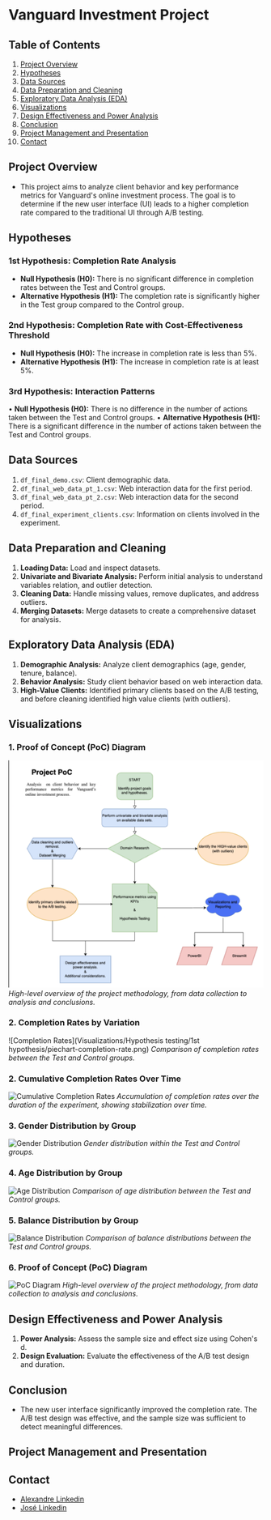 # Vanguard Investment Project

## Table of Contents
1. [Project Overview](#project-overview)
2. [Hypotheses](#hypotheses)
3. [Data Sources](#data-sources)
4. [Data Preparation and Cleaning](#data-preparation-and-cleaning)
5. [Exploratory Data Analysis (EDA)](#exploratory-data-analysis-eda)
6. [Visualizations](#visualizations)
7. [Design Effectiveness and Power Analysis](#design-effectiveness-and-power-analysis)
8. [Conclusion](#conclusion)
9. [Project Management and Presentation](#Project-Management-and-Presentation)
10. [Contact](#contact)

## Project Overview

- This project aims to analyze client behavior and key performance metrics for Vanguard's online investment process. The goal is to determine if the new user interface (UI) leads to a higher completion rate compared to the traditional UI through A/B testing.

## Hypotheses

### 1st Hypothesis: Completion Rate Analysis

- **Null Hypothesis (H0):** There is no significant difference in completion rates between the Test and Control groups.
- **Alternative Hypothesis (H1):** The completion rate is significantly higher in the Test group compared to the Control group.

### 2nd Hypothesis: Completion Rate with Cost-Effectiveness Threshold

- **Null Hypothesis (H0):** The increase in completion rate is less than 5%.
- **Alternative Hypothesis (H1):** The increase in completion rate is at least 5%.

### 3rd Hypothesis: Interaction Patterns

•	**Null Hypothesis (H0):** There is no difference in the number of actions taken between the Test and Control groups.
•	**Alternative Hypothesis (H1):** There is a significant difference in the number of actions taken between the Test and Control groups.

## Data Sources
1. `df_final_demo.csv`: Client demographic data.
2. `df_final_web_data_pt_1.csv`: Web interaction data for the first period.
3. `df_final_web_data_pt_2.csv`: Web interaction data for the second period.
4. `df_final_experiment_clients.csv`: Information on clients involved in the experiment.

## Data Preparation and Cleaning
1. **Loading Data:** Load and inspect datasets.
2. **Univariate and Bivariate Analysis:** Perform initial analysis to understand variables relation, and outlier detection.
3. **Cleaning Data:** Handle missing values, remove duplicates, and address outliers.
4. **Merging Datasets:** Merge datasets to create a comprehensive dataset for analysis.

## Exploratory Data Analysis (EDA)
1. **Demographic Analysis:** Analyze client demographics (age, gender, tenure, balance).
2. **Behavior Analysis:** Study client behavior based on web interaction data.
3. **High-Value Clients:** Identified primary clients based on the A/B testing, and before cleaning identified high value clients (with outliers).

## Visualizations

### 1. Proof of Concept (PoC) Diagram
![PoC Diagram](Visualizations/ProjectPoC.png)
*High-level overview of the project methodology, from data collection to analysis and conclusions.*

### 2. Completion Rates by Variation 
![Completion Rates](Visualizations/Hypothesis testing/1st hypothesis/piechart-completion-rate.png)
*Comparison of completion rates between the Test and Control groups.*

### 2. Cumulative Completion Rates Over Time
![Cumulative Completion Rates](images/cumulative_completion_rates.png)
*Accumulation of completion rates over the duration of the experiment, showing stabilization over time.*

### 3. Gender Distribution by Group
![Gender Distribution](images/gender_distribution.png)
*Gender distribution within the Test and Control groups.*

### 4. Age Distribution by Group
![Age Distribution](images/age_distribution.png)
*Comparison of age distribution between the Test and Control groups.*

### 5. Balance Distribution by Group
![Balance Distribution](images/balance_distribution.png)
*Comparison of balance distributions between the Test and Control groups.*

### 6. Proof of Concept (PoC) Diagram
![PoC Diagram](images/poc_diagram.png)
*High-level overview of the project methodology, from data collection to analysis and conclusions.*

## Design Effectiveness and Power Analysis
1. **Power Analysis:** Assess the sample size and effect size using Cohen's d.
2. **Design Evaluation:** Evaluate the effectiveness of the A/B test design and duration.


## Conclusion

- The new user interface significantly improved the completion rate. The A/B test design was effective, and the sample size was sufficient to detect meaningful differences.

## Project Management and Presentation

## Contact

- [Alexandre Linkedin](https://www.linkedin.com/in/alexandre-ribeiro-264445279/) 
- [José Linkedin](https://www.linkedin.com/in/jos%C3%A9-pedro-barbosa-brand%C3%A3o-663a172b6/)
